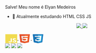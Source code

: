 Salve! Meu nome é Elyan Medeiros

- 🌱 Atualmente estudando HTML CSS JS

<div align="center">
  <a href="https://github.com/Astronubi">
  <img height="180em" src="https://github-readme-stats.vercel.app/api?username=Astronubi&show_icons=true&theme=dark&include_all_commits=true&count_private=true"/>
  <img height="180em" src="https://github-readme-stats.vercel.app/api/top-langs/?username=Astronubi&layout=compact&langs_count=7&theme=dark"/>
</div>
<div style="display: inline_block"><br>
  <img align="center" alt="Rafa-Js" height="30" width="40" src="https://raw.githubusercontent.com/devicons/devicon/master/icons/javascript/javascript-plain.svg">
  <img align="center" alt="Rafa-HTML" height="30" width="40" src="https://raw.githubusercontent.com/devicons/devicon/master/icons/html5/html5-original.svg">
  <img align="center" alt="Rafa-CSS" height="30" width="40" src="https://raw.githubusercontent.com/devicons/devicon/master/icons/css3/css3-original.svg">
 </div>
 
 
 <div>
  <a href="https://www.linkedin.com/in/elyan-medeiros-660929175/" target="_blank"><img src="https://img.shields.io/badge/-LinkedIn-%230077B5?style=for-the-badge&logo=linkedin&logoColor=white" target="_blank"></a> 
<a href ="mailto:Elyanmedeiros16@gmail.com"><img src="https://img.shields.io/badge/-Gmail-%23333?style=for-the-badge&logo=gmail&logoColor=white" target="_blank"></a>
<a href=https://myanimelist.net/profile/Astrozinho><img src="https://img.shields.io/badge/Myanimelist-2E51A2?style=for-the-badge&logo=myanimelist&logoColor=white"</a>
 
 </div>
